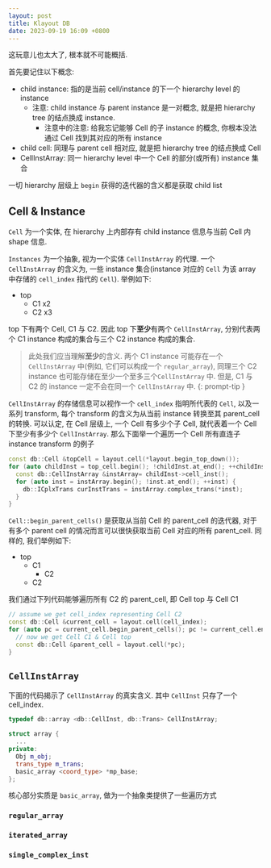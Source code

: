 ```yaml
---
layout: post
title: Klayout DB
date: 2023-09-19 16:09 +0800
---
```


这玩意儿也太大了, 根本就不可能概括.

首先要记住以下概念:

* child instance: 指的是当前 cell/instance 的下一个 hierarchy level 的 instance
  * 注意: child instance 与 parent instance 是一对概念, 就是把 hierarchy tree 的结点换成 instance.
    * 注意中的注意: 给我忘记能够 Cell 的子 instance 的概念, 你根本没法通过 Cell 找到其对应的所有 instance
* child cell: 同理与 parent cell 相对应, 就是把 hierarchy tree 的结点换成 Cell
* CellInstArray: 同一 hierarchy level 中一个 Cell 的部分(或所有) instance 集合

一切 hierarchy 层级上 `begin` 获得的迭代器的含义都是获取 child list

## Cell & Instance

`Cell` 为一个实体, 在 hierarchy 上内部存有 child instance 信息与当前 Cell 内 shape 信息.

`Instances` 为一个抽象, 视为一个实体 `CellInstArray` 的代理. 一个 `CellInstArray` 的含义为, 一些 instance 集合(instance 对应的 `Cell` 为该 array 中存储的 `cell_index` 指代的 `Cell`). 举例如下:

* top
  * C1 x2
  * C2 x3

top 下有两个 Cell, C1 与 C2. 因此 top 下**至少**有两个 `CellInstArray`, 分别代表两个 C1 instance 构成的集合与三个 C2 instance 构成的集合.

> 此处我们应当理解**至少**的含义. 两个 C1 instance 可能存在一个 `CellInstArray` 中(例如, 它们可以构成一个 `regular_array`), 同理三个 C2 instance 也可能存储在至少一个至多三个`CellInstArray` 中. 但是, C1 与 C2 的 instance 一定不会在同一个 `CellInstArray` 中.
{: prompt-tip }

`CellInstArray` 的存储信息可以视作一个 `cell_index` 指明所代表的 `Cell`, 以及一系列 transform, 每个 transform 的含义为从当前 instance 转换至其 parent_cell 的转换. 可以认定, 在 Cell 层级上, 一个 Cell 有多少个子 Cell, 就代表着一个 Cell 下至少有多少个 `CellInstArray`. 那么下面举一个遍历一个 Cell 所有直连子 instance transform 的例子

```c++
const db::Cell &topCell = layout.cell(*layout.begin_top_down());
for (auto childInst = top_cell.begin(); !childInst.at_end(); ++childInst) {
  const db::CellInstArray &instArray= childInst->cell_inst();
  for (auto inst = instArray.begin(); !inst.at_end(); ++inst) {
    db::ICplxTrans curInstTrans = instArray.complex_trans(*inst);
  }
}
```

`Cell::begin_parent_cells()` 是获取从当前 Cell 的 parent_cell 的迭代器, 对于有多个 parent cell 的情况而言可以很快获取当前 Cell 对应的所有 parent_cell. 同样的, 我们举例如下:

* top
  * C1
    * C2
  * C2

我们通过下列代码能够遍历所有 C2 的 parent_cell, 即 Cell top 与 Cell C1

```c++
// assume we get cell_index representing Cell C2
const db::Cell &current_cell = layout.cell(cell_index);
for (auto pc = current_cell.begin_parent_cells(); pc != current_cell.end_parent_cells(); ++pc) {
  // now we get Cell C1 & Cell top
  const db::Cell &parent_cell = layout.cell(*pc);
}
```

## `CellInstArray`

下面的代码揭示了 `CellInstArray` 的真实含义. 其中 `CellInst` 只存了一个 cell_index.

```c++
typedef db::array <db::CellInst, db::Trans> CellInstArray;

struct array {
  ...
private:
  Obj m_obj;
  trans_type m_trans;
  basic_array <coord_type> *mp_base;
};
```

核心部分实质是 `basic_array`, 做为一个抽象类提供了一些遍历方式

### `regular_array`

### `iterated_array`

### `single_complex_inst`

